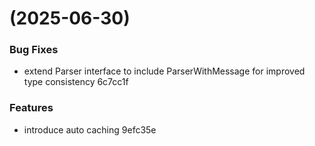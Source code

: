 #  (2025-06-30)


### Bug Fixes

* extend Parser interface to include ParserWithMessage for improved type consistency 6c7cc1f


### Features

* introduce auto caching 9efc35e




